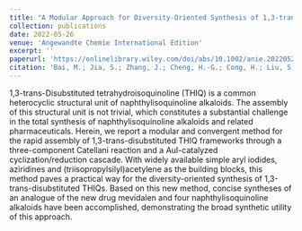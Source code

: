 ```yaml
---
title: "A Modular Approach for Diversity-Oriented Synthesis of 1,3-trans-Disubstituted Tetrahydroisoquinolines: Seven-Step Asymmetric Synthesis of Michellamines B and C."
collection: publications
date: 2022-05-26
venue: 'Angewandte Chemie International Edition'
excerpt: ''
paperurl: 'https://onlinelibrary.wiley.com/doi/abs/10.1002/anie.202205245'
citation: 'Bai, M.; Jia, S.; Zhang, J.; Cheng, H.-G.; Cong, H.; Liu, S.; Huang, Z.; Huang, Y.; Chen, X.; Zhou, Q., A Modular Approach for Diversity-Oriented Synthesis of 1,3-trans-Disubstituted Tetrahydroisoquinolines: Seven-Step Asymmetric Synthesis of Michellamines B and C. <i>Angew. Chem. Int. Ed.</i> <b>2022,</b> <i>61,</i> e2022052'
---
```


1,3-trans-Disubstituted tetrahydroisoquinoline (THIQ) is a common heterocyclic structural unit of naphthylisoquinoline alkaloids. The assembly of this structural unit is not trivial, which constitutes a substantial challenge in the total synthesis of naphthylisoquinoline alkaloids and related pharmaceuticals. Herein, we report a modular and convergent method for the rapid assembly of 1,3-trans-disubstituted THIQ frameworks through a three-component Catellani reaction and a AuI-catalyzed cyclization/reduction cascade. With widely available simple aryl iodides, aziridines and (triisopropylsilyl)acetylene as the building blocks, this method paves a practical way for the diversity-oriented synthesis of 1,3-trans-disubstituted THIQs. Based on this new method, concise syntheses of an analogue of the new drug mevidalen and four naphthylisoquinoline alkaloids have been accomplished, demonstrating the broad synthetic utility of this approach.
